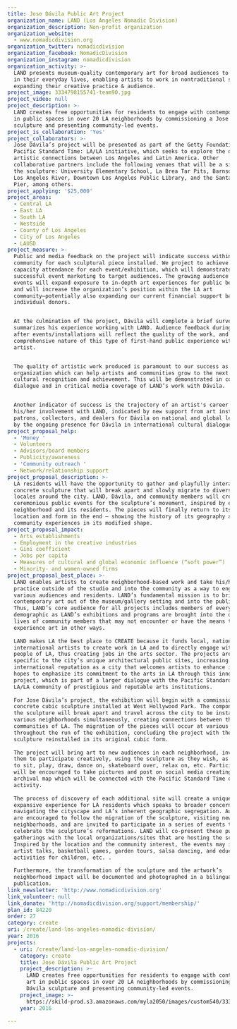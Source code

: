 ```yaml
---
title: Jose Dávila Public Art Project
organization_name: LAND (Los Angeles Nomadic Division)
organization_description: Non-profit organization
organization_website:
  - www.nomadicdivision.org
organization_twitter: nomadicdivision
organization_facebook: NomadicDivision
organization_instagram: nomadicdivision
organization_activity: >-
  LAND presents museum-quality contemporary art for broad audiences to encounter
  in their everyday lives, enabling artists to work in nontraditional sites,
  expanding their creative practice & audience.
project_image: 3334798155741-team90.jpg
project_video: null
project_description: >-
  LAND creates free opportunities for residents to engage with contemporary art
  in public spaces in over 20 LA neighborhoods by commissioning a Jose Dávila
  sculpture and presenting community-led events.
project_is_collaboration: 'Yes'
project_collaborators: >-
  Jose Dávila’s project will be presented as part of the Getty Foundation’s
  Pacific Standard Time: LA/LA initiative, which seeks to explore the deep
  artistic connections between Los Angeles and Latin America. Other
  collaborative partners include the following venues that will be a site for
  the sculpture: University Elementary School, La Brea Tar Pits, Barnsdall Park,
  Los Angeles River, Downtown Los Angeles Public Library, and the Santa Monica
  Pier, among others.
project_applying: '$25,000'
project_areas:
  - Central LA
  - East LA
  - South LA
  - Westside
  - County of Los Angeles
  - City of Los Angeles
  - LAUSD
project_measure: >-
  Public and media feedback on the project will indicate success within a given
  community for each sculptural piece installed. We project to achieve 100%
  capacity attendance for each event/exhibition, which will demonstrate
  successful event marketing to target audiences. The growing audience for LAND
  events will expand exposure to in-depth art experiences for public benefit,
  and will increase the organization’s position within the LA art
  community—potentially also expanding our current financial support base with
  individual donors. 


  At the culmination of the project, Dávila will complete a brief survey that
  summarizes his experience working with LAND. Audience feedback during and
  after events/installations will reflect the quality of the work, and the
  comprehensive nature of this type of first-hand public experience with the
  artist.


  The quality of artistic work produced is paramount to our success as an
  organization which can help artists and communities grow to the next level of
  cultural recognition and achievement. This will be demonstrated in community
  dialogue and in critical media coverage of LAND’s work with Dávila.


  Another indicator of success is the trajectory of an artist's career following
  his/her involvement with LAND, indicated by new support from art institutions,
  patrons, collectors, and dealers for Dávila on national and global levels; and
  by the ongoing presence for Dávila in international cultural dialogue.
project_proposal_help:
  - 'Money '
  - Volunteers
  - Advisors/board members
  - Publicity/awareness
  - 'Community outreach '
  - Network/relationship support
project_proposal_description: >-
  LA residents will have the opportunity to gather and playfully interact with a
  concrete sculpture that will break apart and slowly migrate to diverse public
  locales around the city. LAND, Dávila, and community members will create
  ceremonious public events for the sculpture’s movement, inspired by each
  neighborhood and its residents. The pieces will finally return to its original
  location and form in the end – showing the history of its geography and
  community experiences in its modified shape.
project_proposal_impact:
  - Arts establishments
  - Employment in the creative industries
  - Gini coefficient
  - Jobs per capita
  - Measures of cultural and global economic influence (“soft power”)
  - Minority- and women-owned firms
project_proposal_best_place: >-
  LAND enables artists to create neighborhood-based work and take his/her studio
  practice outside of the studio and into the community as a way to engage with
  various audiences and residents. LAND’s fundamental mission is to bring
  contemporary art out of the museum/gallery setting and into the public sphere.
  Thus, LAND’s core audience for all projects includes members of every type of
  demographic as LAND’s exhibitions and programs are brought into the daily
  lives of community members that may not encounter or have the means to
  experience art in other ways. 
   
  LAND makes LA the best place to CREATE because it funds local, national, and
  international artists to create work in LA and to directly engage with the
  people of LA, thus creating jobs in the arts sector. The projects are always
  specific to the city’s unique architectural public sites, increasing LA’s
  international reputation as a city that welcomes artists to enhance it. LAND
  hopes to emphasize its commitment to the arts in LA through this innovative
  project, which is part of a larger dialogue with the Pacific Standard Time:
  LA/LA community of prestigious and reputable arts institutions. 
   
  For Jose Dávila’s project, the exhibition will begin with a commissioned
  concrete cubic sculpture installed at West Hollywood Park. The components of
  the sculpture will break apart and travel across the city to be installed in
  various neighborhoods simultaneously, creating connections between the diverse
  communities of LA. The migration of the pieces will occur at various points
  throughout the run of the exhibition, concluding the project with the
  sculpture reinstalled in its original cubic form. 
   
  The project will bring art to new audiences in each neighborhood, inviting
  them to participate creatively, using the sculpture as they wish, as a place
  to sit, play, draw, dance on, skateboard over, relax on, etc. Participants
  will be encouraged to take pictures and post on social media creating an
  archival map which will be connected with the Pacific Standard Time online
  activity. 
   
  The process of discovery of each additional site will create a unique,
  expansive experience for LA residents which speaks to broader concerns of
  navigating the cityscape and LA’s inherent geographic segregation. Audiences
  are encouraged to follow the migration of the sculpture, visiting new
  neighborhoods, and are invited to participate in a series of events to
  celebrate the sculpture’s reformations. LAND will co-present these public
  gatherings with the local organizations/sites that are hosting the sculpture.
  Inspired by the location and the community interest, the events may include 
  artist talks, basketball games, garden tours, salsa dancing, and educational
  activities for children, etc. . 
   
  Furthermore, the transformation of the sculpture and the artwork’s
  neighborhood impact will be documented and photographed in a bilingual
  publication.
link_newsletter: 'http://www.nomadicdivision.org'
link_volunteer: null
link_donate: 'http://nomadicdivision.org/support/membership/'
plan_id: 84220
order: 27
category: create
uri: /create/land-los-angeles-nomadic-division/
year: 2016
projects:
  - uri: /create/land-los-angeles-nomadic-division/
    category: create
    title: Jose Dávila Public Art Project
    project_description: >-
      LAND creates free opportunities for residents to engage with contemporary
      art in public spaces in over 20 LA neighborhoods by commissioning a Jose
      Dávila sculpture and presenting community-led events.
    project_image: >-
      https://skild-prod.s3.amazonaws.com/myla2050/images/custom540/3334798155741-team90.jpg
    year: 2016

---
```

